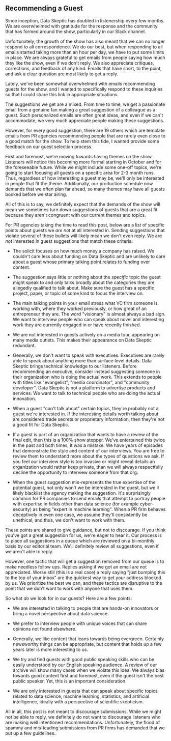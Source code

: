 ## Recommending a Guest

Since inception, Data Skeptic has doubled in listenership every few months.  We are overwhelmed with gratitude for the response and the community that has formed around the show, particularly in our Slack channel.

Unfortunately, the growth of the show has also meant that we can no longer respond to all correspondence.  We do our best, but when responding to all emails started taking more than an hour per day, we have to put some limits in place.  We are always grateful to get emails from people saying how much they like the show, even if we don't reply.  We also appreciate critiques, corrections, and feedback of any kind.  Emails that have short, to the point, and ask a clear question are most likely to get a reply.

Lately, we've been somewhat overwhelmed with emails recommending guests for the show, and I wanted to specifically respond to these inquiries so that I could share this link in appropriate situations.

The suggestions we get are a mixed.  From time to time, we get a passionate email from a genuine fan making a great suggestion of a colleague as a guest.  Such personalized emails are often great ideas, and even if we can't accommodate, we very much appreciate people making these suggestions.

However, for every good suggestion, there are 19 others which are template emails from PR agencies recommending people that are rarely even close to a good match for the show.  To help stem this tide, I wanted provide some feedback on our guest selection process.

First and foremost, we're moving towards having themes on the show.  Listeners will notice this becoming more formal starting in October and for the foreseeable future.  While we might include some one-off topics, we're going to start focusing all guests on a specific area for 2-3 month runs.  Thus, regardless of how interesting a guest may be, we'll only be interested in people that fit the theme.  Additionally, our production schedule now demands that we often plan far ahead, so many themes may have all guests booked before we star airing.

All of this is to say, we definitely expect that the demands of the show will mean we sometimes turn down suggestions of guests that are a great fit because they aren't congruent with our current themes and topics.

For PR agencies taking the time to read this post, below are a list of specific points about guests we *are not* at all interested in.  Sending suggestions that violate several of these bullets will likely mean we don't even reply.  We are *not* interested in guest suggestions that match these criteria:

* The solicit focuses on how much money a company has raised.  We couldn't care less about funding on Data Skeptic and are unlikely to care about a guest whose primary talking point relates to funding over content.

* The suggestion says little or nothing about the *specific* topic the guest might speak to and only talks broadly about the categories they are allegedly qualified to talk about.  Make sure the guest has a specific project, paper, or topic of some kind to focus the interview on.

* The main talking points in your email stress what VC firm someone is working with, where they worked previously, or how great of an entrepreneur they are.  The word "visionary" is almost always a bad sign.  We want to interview people who can speak about novel and interesting work they are currently engaged in or have recently finished.

* We are not interested in guests actively on a media tour, appearing on many media outlets.  This makes their appearance on Data Skeptic redundant.

* Generally, we don't want to speak with executives.  Executives are rarely able to speak about anything more than surface level details.  Data Skeptic brings technical knowledge to our listeners.  Before recommending an executive, consider instead suggesting someone in their organization who is doing the actual work.  This extends to people with titles like "evangelist", "media coordinator", and "community developer".  Data Skeptic is not a platform to advertise products and services.  We want to talk to technical people who are doing the actual innovation.

* When a guest "can't talk about" certain topics, they're probably not a guest we're interested in.  If the interesting details worth talking about are considered trade secrets or proprietary information, then they're not a good fit for Data Skeptic.

* If a guest is part of an organization that wants to have a review of the final edit, then this is a 100% show stopper.  We've entertained this twice in the past and both times, it was a mistake.  We have years of episodes that demonstrate the style and content of our interviews.  You are free to review them to understand more about the types of questions we ask.  If you feel our interview style is too invasive or might reveal details an organization would rather keep private, than we will always respectfully decline the opportunity to interview someone from that org.

* When the guest suggestion mis-represents the true expertise of the potential guest, not only won't we be interested in the guest, but we'll likely blacklist the agency making the suggestion.  It's surprisingly common for PR companies to send emails that attempt to portray people with expertise in fields other than data science (for example cyber-security) as being "expert in machine learning".  When a PR firm behaves deceptively in even one case, we assume they'll consistently be unethical, and thus, we don't want to work with them.

These points are shared to give guidance, but not to discourage.  If you think you've got a great suggestion for us, we're eager to hear it.  Our process is to place all suggestions in a queue which are reviewed on a bi-monthly basis by our editorial team.  We'll definitely review all suggestions, even if we aren't able to reply.

However, one tactic that will get a suggestion removed from our queue is to make needless follow ups.  Replies asking if we got an email are not appreciated.  Worse still (this is a real case) a reply saying "just bumping this to the top of your inbox" are the quickest way to get your address blocked by us.  We prioritize the best we can, and these tactics are disruptive to the point that we don't want to work with anyone that uses them.

So what *do* we look for in our guests?  Here are a few points:

* We are interested in talking to people that are hands-on innovators or bring a novel perspective about data science.

* We prefer to interview people with unique voices that can share opinions not found elsewhere.

* Generally, we like content that leans towards being evergreen. Certainly newsworthy things can be appropriate, but content that holds up a few years later is more interesting to us.

* We try and find guests with good public speaking skills who can be easily understood by our English speaking audience.  A review of our archive will show many cases when we violate this idea.  We always bias towards good content first and foremost, even if the guest isn't the best public speaker.  Yet, this is an important consideration.

* We are only interested in guests that can speak about specific topics related to data science, machine learning, statistics, and artificial intelligence, ideally with a perspective of scientific skepticism.

All in all, this post is not meant to discourage submissions.  While we might not be able to reply, we definitely do not want to discourage listeners who are making well intentioned recommendations.  Unfortunately, the flood of spammy and mis-leading submissions from PR firms has demanded that we put up a few guidelines.
